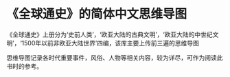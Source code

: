 # 《全球通史》的简体中文思维导图
《全球通史》上册分为‘史前人类’，‘欧亚大陆的古典文明’，‘欧亚大陆的中世纪文明’，‘1500年以前非欧亚大陆世界’四编，该库主要上传前三遍的思维导图

思维导图记录各时代重要事件，风俗、人物等相关内容，较为详尽，可作为阅读此书时的参考。
